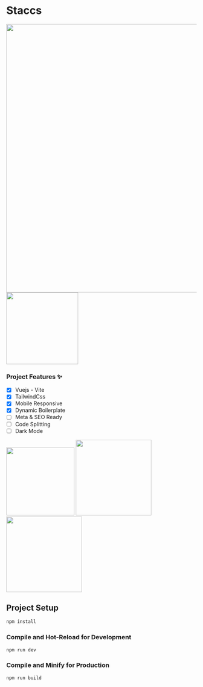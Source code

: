 # Staccs
<div>
  <img src="https://github.com/ViktorLuna/vtlwnd/assets/150304387/050b5085-f4ab-44ff-93d1-fac9e32019fc" width="710"/>
  <img src="https://github.com/ViktorLuna/vtlwnd/assets/150304387/2e161c45-44e9-4a11-b19c-cd168a461d53" width="190"/>
</div>

### Project Features ✨

- [x] Vuejs - Vite
- [x] TailwindCss
- [x] Mobile Responsive
- [x] Dynamic Boilerplate
- [ ] Meta & SEO Ready
- [ ] Code Splitting
- [ ] Dark Mode

<div center>
<img src="https://external-content.duckduckgo.com/iu/?u=https%3A%2F%2Flogospng.org%2Fdownload%2Fvue.js%2Fvue-js-2048.png&f=1&nofb=1&ipt=680d479655f4fd80c9893dd39a3d12415e5f35edff3ff9edf38a7b680240797a&ipo=images" width="180"/>
<img src="https://vitejs.dev/logo-with-shadow.png" width="200"/>
<img src="https://external-content.duckduckgo.com/iu/?u=https%3A%2F%2Fres.cloudinary.com%2Fstartup-grind%2Fimage%2Fupload%2Fc_fill%2Cdpr_2.0%2Cf_auto%2Cg_center%2Ch_1080%2Cq_100%2Cw_1080%2Fv1%2Fgcs%2Fplatform-data-dsc%2Fevents%2FTailwind_CSS_Logo.svg.png&f=1&nofb=1&ipt=002ebd6959cdbb064538f91a0e08a45038fd646bc95f405f0a3c0bede8a5b070&ipo=images" width="200" center/>
</div>


## Project Setup

```sh
npm install
```

### Compile and Hot-Reload for Development

```sh
npm run dev
```

### Compile and Minify for Production

```sh
npm run build
```
